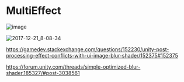 # MultiEffect

![image](https://user-images.githubusercontent.com/16706911/34239668-10ac8070-e61e-11e7-90ef-fb629c7df453.jpg)

![2017-12-21_8-08-34](https://user-images.githubusercontent.com/16706911/34240942-12668e5c-e627-11e7-9359-74bfb2dad07d.jpg)


https://gamedev.stackexchange.com/questions/152230/unity-post-processing-effect-conflicts-with-ui-image-blur-shader/152375#152375

https://forum.unity.com/threads/simple-optimized-blur-shader.185327/#post-3038561
